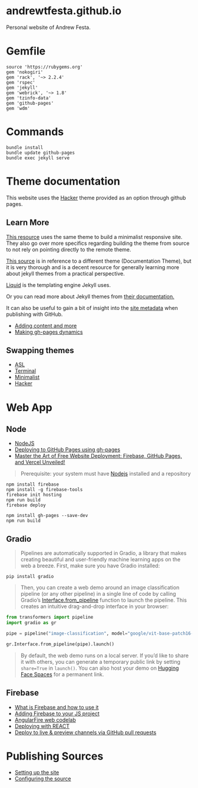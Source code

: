 andrewtfesta.github.io
=====

Personal website of Andrew Festa.

# Gemfile

```
source 'https://rubygems.org'
gem 'nokogiri'
gem 'rack', '~> 2.2.4'
gem 'rspec'
gem 'jekyll'
gem 'webrick', '~> 1.8'
gem 'tzinfo-data'
gem 'github-pages'
gem 'wdm'
```

# Commands

```
bundle install
bundle update github-pages
bundle exec jekyll serve
```

# Theme documentation

This website uses the [Hacker](https://jekyll-themes.com/pages-themes/hacker) theme provided as an option through github pages.

## Learn More

[This resource](https://jekyll-themes.com/tocttou/hacker-blog) uses the same theme to build a minimalist responsive site. They also go over more specifics regarding building the theme from source to not rely on pointing directly to the remote theme.

[This source]((https://idratherbewriting.com/documentation-theme-jekyll/index.html)) is in reference to a different theme (Documentation Theme), but it is very thorough and is a decent resource for generally learning more about jekyll themes from a practical perspective.

[Liquid](https://shopify.github.io/liquid/basics/introduction/) is the templating engine Jekyll uses.

Or you can read more about Jekyll themes from [their documentation.](https://jekyllrb.com/docs/themes/)

It can also be useful to gain a bit of insight into the [site metadata](https://jekyll.github.io/github-metadata/site.github/) when publishing with GitHub.

- [Adding content and more](https://docs.github.com/en/pages/setting-up-a-github-pages-site-with-jekyll/adding-content-to-your-github-pages-site-using-jekyll)
- [Making gh-pages dynamics](https://medium.com/pan-labs/dynamic-web-apps-on-github-pages-for-free-ffac2b776d45)

## Swapping themes

- [ASL](https://github.com/ExploreASL/Documentation)
- [Terminal](https://github.com/Squifi/jekyll-theme-terminal)
- [Minimalist](https://github.com/pages-themes/minimal)
- [Hacker](https://github.com/pages-themes/hacker?tab=readme-ov-file)

# Web App

## Node

- [NodeJS](https://nodejs.org/en/learn/getting-started/introduction-to-nodejs)
- [Deploying to GitHub Pages using gh-pages](https://blog.seancoughlin.me/deploying-to-github-pages-using-gh-pages)
- [Master the Art of Free Website Deployment: Firebase, GitHub Pages, and Vercel Unveiled!](https://vaibhavbajpayee21.medium.com/unleash-your-app-deploy-for-free-with-saas-magic-87b84f8cb6d8)

> Prerequisite: your system must have [Nodejs](https://nodejs.org/en) installed and a repository

```
npm install firebase
npm install -g firebase-tools
firebase init hosting
npm run build
firebase deploy
```

```
npm install gh-pages --save-dev
npm run build
```

## Gradio

> Pipelines are automatically supported in Gradio, a library that makes creating beautiful and user-friendly machine learning apps on the web a breeze. First, make sure you have Gradio installed:

`pip install gradio`

> Then, you can create a web demo around an image classification pipeline (or any other pipeline) in a single line of code by calling Gradio’s [Interface.from_pipeline](https://www.gradio.app/docs/interface#interface-from-pipeline) function to launch the pipeline. This creates an intuitive drag-and-drop interface in your browser:

```python
from transformers import pipeline
import gradio as gr

pipe = pipeline("image-classification", model="google/vit-base-patch16-224")

gr.Interface.from_pipeline(pipe).launch()
```

> By default, the web demo runs on a local server. If you’d like to share it with others, you can generate a temporary public link by setting `share=True` in `launch()`. You can also host your demo on [Hugging Face Spaces](https://huggingface.co/spaces) for a permanent link.

## Firebase

- [What is Firebase and how to use it](https://www.youtube.com/watch?v=p9pgI3Mg-So&t=1s)
- [Adding Firebase to your JS project](https://firebase.google.com/docs/web/setup?hl=en&authuser=1)
- [AngularFire web codelab](https://firebase.google.com/codelabs/firebase-web?authuser=1#0)
- [Deploying with REACT](https://create-react-app.dev/docs/deployment/)
- [Deploy to live & preview channels via GitHub pull requests](https://firebase.google.com/docs/hosting/github-integration#:~:text=You%20can%20integrate%20deploys%20to,PR%20on%20your%20GitHub%20repository.)

[//]: # (## Streamlit)
[//]: # (## AWS)
[//]: # (## Azure)

# Publishing Sources

- [Setting up the site](https://docs.github.com/en/pages/setting-up-a-github-pages-site-with-jekyll/creating-a-github-pages-site-with-jekyll#creating-your-site)
- [Configuring the source](https://docs.github.com/en/pages/getting-started-with-github-pages/configuring-a-publishing-source-for-your-github-pages-site)
